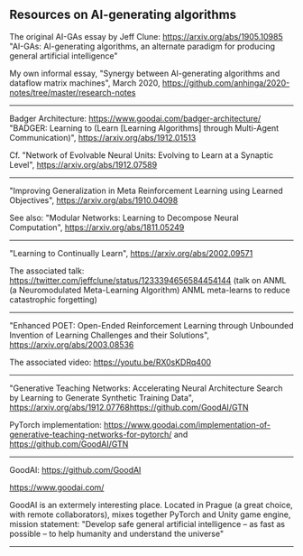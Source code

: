 ## Resources on AI-generating algorithms

The original AI-GAs essay by Jeff Clune: https://arxiv.org/abs/1905.10985
"AI-GAs: AI-generating algorithms, an alternate paradigm for producing general artificial intelligence"

My own informal essay, "Synergy between AI-generating algorithms and dataflow matrix machines", March 2020,
https://github.com/anhinga/2020-notes/tree/master/research-notes

---

Badger Architecture: https://www.goodai.com/badger-architecture/
"BADGER: Learning to (Learn [Learning Algorithms] through Multi-Agent Communication)", https://arxiv.org/abs/1912.01513

Cf. "Network of Evolvable Neural Units: Evolving to Learn at a Synaptic Level", https://arxiv.org/abs/1912.07589

---

"Improving Generalization in Meta Reinforcement Learning using Learned Objectives", https://arxiv.org/abs/1910.04098

See also: "Modular Networks: Learning to Decompose Neural Computation", https://arxiv.org/abs/1811.05249

---

"Learning to Continually Learn", https://arxiv.org/abs/2002.09571

The associated talk: https://twitter.com/jeffclune/status/1233394656584454144 (talk  on ANML 
(a Neuromodulated Meta-Learning Algorithm) ANML meta-learns to reduce catastrophic forgetting)

---

"Enhanced POET: Open-Ended Reinforcement Learning through Unbounded Invention of Learning Challenges and their Solutions", https://arxiv.org/abs/2003.08536

The associated video: https://youtu.be/RX0sKDRq400

---

"Generative Teaching Networks: Accelerating Neural Architecture Search by Learning to Generate Synthetic Training Data", https://arxiv.org/abs/1912.07768https://github.com/GoodAI/GTN

PyTorch implementation: https://www.goodai.com/implementation-of-generative-teaching-networks-for-pytorch/ and https://github.com/GoodAI/GTN

---

GoodAI: https://github.com/GoodAI

https://www.goodai.com/

GoodAI is an extermely interesting place. Located in Prague (a great choice, with remote collaborators), 
mixes together PyTorch and Unity game engine, mission statement: 
"Develop safe general artificial intelligence – as fast as possible – to help humanity and understand the universe"

---



